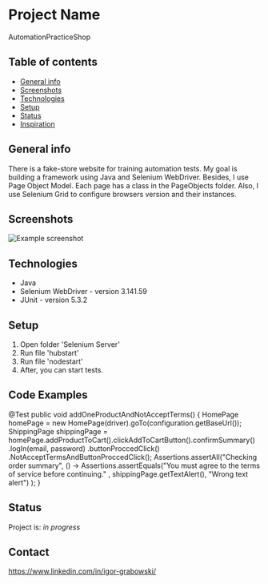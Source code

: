# Project Name
AutomationPracticeShop

## Table of contents
* [General info](#general-info)
* [Screenshots](#screenshots)
* [Technologies](#technologies)
* [Setup](#setup)
* [Status](#status)
* [Inspiration](#inspiration)

## General info
There is a fake-store website for training automation tests. My goal is building a framework using Java and Selenium WebDriver. Besides, I use Page Object Model. Each page has a class in the PageObjects folder. Also, I use Selenium Grid to configure browsers version and their instances.

## Screenshots
![Example screenshot](./img/screenshot.png)

## Technologies
* Java
* Selenium WebDriver - version 3.141.59
* JUnit - version 5.3.2

## Setup
1. Open folder 'Selenium Server'
2. Run file 'hubstart'
3. Run file 'nodestart'
4. After, you can start tests.

## Code Examples
 @Test
    public void addOneProductAndNotAcceptTerms() {
        HomePage homePage = new HomePage(driver).goTo(configuration.getBaseUrl());
        ShippingPage shippingPage = homePage.addProductToCart().clickAddToCartButton().confirmSummary()
                .logIn(email, password)
                .buttonProccedClick()
                .NotAcceptTermsAndButtonProccedClick();
        Assertions.assertAll("Checking order summary",
                () -> Assertions.assertEquals("You must agree to the terms of service before continuing."
                        , shippingPage.getTextAlert(), "Wrong text alert")
        );
    }

## Status
Project is: _in progress_

## Contact
https://www.linkedin.com/in/igor-grabowski/